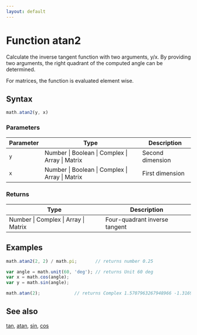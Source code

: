 ```yaml
---
layout: default
---
```


<h1 id="function-atan2">Function atan2</h1>

Calculate the inverse tangent function with two arguments, y/x.
By providing two arguments, the right quadrant of the computed angle can be
determined.

For matrices, the function is evaluated element wise.


<h2 id="syntax">Syntax</h2>

```js
math.atan2(y, x)
```

<h3 id="parameters">Parameters</h3>

Parameter | Type | Description
--------- | ---- | -----------
`y` | Number &#124; Boolean &#124; Complex &#124; Array &#124; Matrix | Second dimension
`x` | Number &#124; Boolean &#124; Complex &#124; Array &#124; Matrix | First dimension

<h3 id="returns">Returns</h3>

Type | Description
---- | -----------
Number &#124; Complex &#124; Array &#124; Matrix | Four-quadrant inverse tangent


<h2 id="examples">Examples</h2>

```js
math.atan2(2, 2) / math.pi;       // returns number 0.25

var angle = math.unit(60, 'deg'); // returns Unit 60 deg
var x = math.cos(angle);
var y = math.sin(angle);

math.atan(2);             // returns Complex 1.5707963267948966 -1.3169578969248166 i
```


<h2 id="see-also">See also</h2>

[tan](tan.html),
[atan](atan.html),
[sin](sin.html),
[cos](cos.html)


<!-- Note: This file is automatically generated from source code comments. Changes made in this file will be overridden. -->
